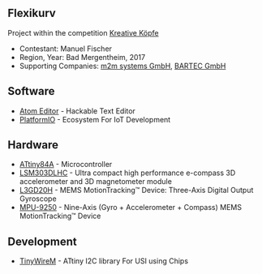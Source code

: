 ## Flexikurv

Project within the competition [Kreative Köpfe](http://www.kreativekoepfe.info) 

 * Contestant: Manuel Fischer
 * Region, Year: Bad Mergentheim, 2017
 * Supporting Companies: [m2m systems GmbH](http://www.m2m-systems.de), [BARTEC GmbH](http://www.bartec.de)

## Software

 * [Atom Editor](https://atom.io) - Hackable Text Editor
 * [PlatformIO](http://platformio.org) - Ecosystem For IoT Development

## Hardware

 * [ATtiny84A](http://www.microchip.com/wwwproducts/en/ATtiny84A) - Microcontroller
 * [LSM303DLHC](https://cdn-shop.adafruit.com/datasheets/LSM303DLHC.PDF) - Ultra compact high performance e-compass 3D accelerometer and 3D magnetometer module
 * [L3GD20H](http://www.st.com/content/ccc/resource/technical/document/datasheet/35/b1/e0/39/71/57/43/01/DM00060659.pdf/files/DM00060659.pdf/jcr:content/translations/en.DM00060659.pdf) - MEMS MotionTracking™ Device: Three-Axis Digital Output Gyroscope
 * [MPU-9250](https://www.invensense.com/products/motion-tracking/9-axis/mpu-9250/) - Nine-Axis (Gyro + Accelerometer + Compass) MEMS MotionTracking™ Device

## Development

 * [TinyWireM](https://github.com/SpenceKonde/TinyWireM) - ATtiny I2C library For USI using Chips 